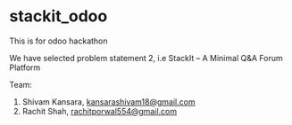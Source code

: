 # stackit_odoo
This is for odoo hackathon

We have selected problem statement 2, i.e StackIt – A Minimal Q&A Forum Platform

Team:
1. Shivam Kansara, kansarashivam18@gmail.com
2. Rachit Shah, rachitporwal554@gmail.com
